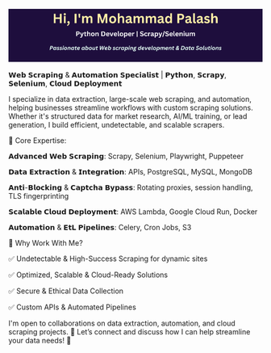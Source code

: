 [![Banner](github-v8-1-25.png)](https://www.linkedin.com/in/fl-palash/)

𝗪𝗲𝗯 𝗦𝗰𝗿𝗮𝗽𝗶𝗻𝗴 & 𝗔𝘂𝘁𝗼𝗺𝗮𝘁𝗶𝗼𝗻 𝗦𝗽𝗲𝗰𝗶𝗮𝗹𝗶𝘀𝘁 | 𝗣𝘆𝘁𝗵𝗼𝗻, 𝗦𝗰𝗿𝗮𝗽𝘆, 𝗦𝗲𝗹𝗲𝗻𝗶𝘂𝗺, 𝗖𝗹𝗼𝘂𝗱 𝗗𝗲𝗽𝗹𝗼𝘆𝗺𝗲𝗻𝘁

I specialize in data extraction, large-scale web scraping, and automation, helping businesses streamline workflows with custom scraping solutions. Whether it's structured data for market research, AI/ML training, or lead generation, I build efficient, undetectable, and scalable scrapers.

 
🔹 Core Expertise: 

𝗔𝗱𝘃𝗮𝗻𝗰𝗲𝗱 𝗪𝗲𝗯 𝗦𝗰𝗿𝗮𝗽𝗶𝗻𝗴: Scrapy, Selenium, Playwright, Puppeteer

𝗗𝗮𝘁𝗮 𝗘𝘅𝘁𝗿𝗮𝗰𝘁𝗶𝗼𝗻 & 𝗜𝗻𝘁𝗲𝗴𝗿𝗮𝘁𝗶𝗼𝗻: APIs, PostgreSQL, MySQL, MongoDB

𝗔𝗻𝘁𝗶-𝗕𝗹𝗼𝗰𝗸𝗶𝗻𝗴 & 𝗖𝗮𝗽𝘁𝗰𝗵𝗮 𝗕𝘆𝗽𝗮𝘀𝘀: Rotating proxies, session handling, TLS fingerprinting

𝗦𝗰𝗮𝗹𝗮𝗯𝗹𝗲 𝗖𝗹𝗼𝘂𝗱 𝗗𝗲𝗽𝗹𝗼𝘆𝗺𝗲𝗻𝘁: AWS Lambda, Google Cloud Run, Docker

𝗔𝘂𝘁𝗼𝗺𝗮𝘁𝗶𝗼𝗻 & 𝗘𝘁𝗟 𝗣𝗶𝗽𝗲𝗹𝗶𝗻𝗲𝘀: Celery, Cron Jobs, S3 


🔹 Why Work With Me? 

✅ Undetectable & High-Success Scraping for dynamic sites 

✅ Optimized, Scalable & Cloud-Ready Solutions 

✅ Secure & Ethical Data Collection 

✅ Custom APIs & Automated Pipelines 
 
I'm open to collaborations on data extraction, automation, and cloud scraping projects.
📩 Let’s connect and discuss how I can help streamline your data needs! 🚀

